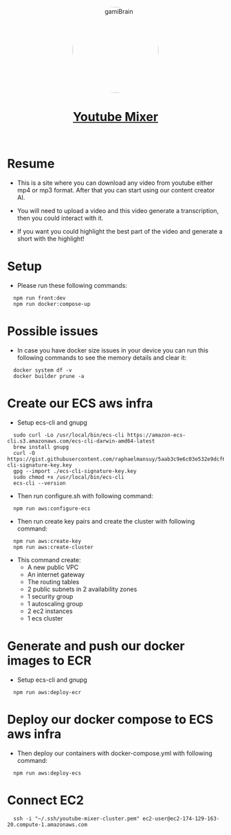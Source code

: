 <p align="center">
  <a href="https://www.gamiui.com">
    <img src="https://i.pinimg.com/originals/02/61/18/0261188a351ebd989dd394761403da28.jpg" alt="gamiBrain" width="200"  style="border-radius:50%"/>
    <h1 align="center">Youtube Mixer</h1>
  </a>
</p>
</br>

# Resume

- This is a site where you can download any video from youtube either mp4 or mp3 format. After that you can start using our content creator AI.

- You will need to upload a video and this video generate a transcription, then you could interact with it.

- If you want you could highlight the best part of the video and generate a short with the highlight!

# Setup

- Please run these following commands:

```console
  npm run front:dev
  npm run docker:compose-up
```

# Possible issues

- In case you have docker size issues in your device you can run this following commands to see the memory details and clear it:

```console
  docker system df -v
  docker builder prune -a
```

# Create our ECS aws infra

- Setup ecs-cli and gnupg

```console
  sudo curl -Lo /usr/local/bin/ecs-cli https://amazon-ecs-cli.s3.amazonaws.com/ecs-cli-darwin-amd64-latest
  brew install gnupg
  curl -O https://gist.githubusercontent.com/raphaelmansuy/5aab3c9e6c03e532e9dcf6c97c78b4ff/raw/f39b4df58833f09eb381700a6a854b1adfea482e/ecs-cli-signature-key.key
  gpg --import ./ecs-cli-signature-key.key
  sudo chmod +x /usr/local/bin/ecs-cli
  ecs-cli --version
```

- Then run configure.sh with following command:

```console
  npm run aws:configure-ecs
```

- Then run create key pairs and create the cluster with following command:

```console
  npm run aws:create-key
  npm run aws:create-cluster
```

- This command create:
  - A new public VPC
  - An internet gateway
  - The routing tables
  - 2 public subnets in 2 availability zones
  - 1 security group
  - 1 autoscaling group
  - 2 ec2 instances
  - 1 ecs cluster

# Generate and push our docker images to ECR

- Setup ecs-cli and gnupg
```console
  npm run aws:deploy-ecr
```

# Deploy our docker compose to ECS aws infra

- Then deploy our containers with docker-compose.yml with following command:

```console
  npm run aws:deploy-ecs
```

# Connect EC2

```console
  ssh -i "~/.ssh/youtube-mixer-cluster.pem" ec2-user@ec2-174-129-163-20.compute-1.amazonaws.com
```